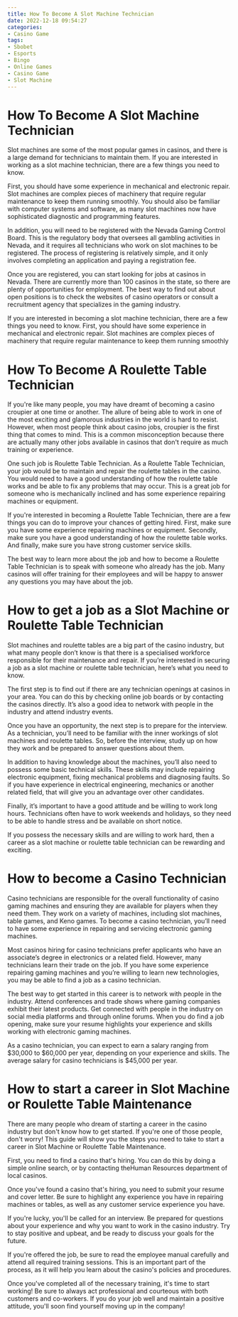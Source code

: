 ```yaml
---
title: How To Become A Slot Machine Technician 
date: 2022-12-18 09:54:27
categories:
- Casino Game
tags:
- Sbobet
- Esports
- Bingo
- Online Games
- Casino Game
- Slot Machine
---
```



#  How To Become A Slot Machine Technician 

Slot machines are some of the most popular games in casinos, and there is a large demand for technicians to maintain them. If you are interested in working as a slot machine technician, there are a few things you need to know.

First, you should have some experience in mechanical and electronic repair. Slot machines are complex pieces of machinery that require regular maintenance to keep them running smoothly. You should also be familiar with computer systems and software, as many slot machines now have sophisticated diagnostic and programming features.

In addition, you will need to be registered with the Nevada Gaming Control Board. This is the regulatory body that oversees all gambling activities in Nevada, and it requires all technicians who work on slot machines to be registered. The process of registering is relatively simple, and it only involves completing an application and paying a registration fee.

Once you are registered, you can start looking for jobs at casinos in Nevada. There are currently more than 100 casinos in the state, so there are plenty of opportunities for employment. The best way to find out about open positions is to check the websites of casino operators or consult a recruitment agency that specializes in the gaming industry.

If you are interested in becoming a slot machine technician, there are a few things you need to know. First, you should have some experience in mechanical and electronic repair. Slot machines are complex pieces of machinery that require regular maintenance to keep them running smoothly

#  How To Become A Roulette Table Technician 

If you're like many people, you may have dreamt of becoming a casino croupier at one time or another. The allure of being able to work in one of the most exciting and glamorous industries in the world is hard to resist. However, when most people think about casino jobs, croupier is the first thing that comes to mind. This is a common misconception because there are actually many other jobs available in casinos that don't require as much training or experience. 

One such job is Roulette Table Technician. As a Roulette Table Technician, your job would be to maintain and repair the roulette tables in the casino. You would need to have a good understanding of how the roulette table works and be able to fix any problems that may occur. This is a great job for someone who is mechanically inclined and has some experience repairing machines or equipment. 

If you're interested in becoming a Roulette Table Technician, there are a few things you can do to improve your chances of getting hired. First, make sure you have some experience repairing machines or equipment. Secondly, make sure you have a good understanding of how the roulette table works. And finally, make sure you have strong customer service skills. 

The best way to learn more about the job and how to become a Roulette Table Technician is to speak with someone who already has the job. Many casinos will offer training for their employees and will be happy to answer any questions you may have about the job.

#  How to get a job as a Slot Machine or Roulette Table Technician 

Slot machines and roulette tables are a big part of the casino industry, but what many people don’t know is that there is a specialised workforce responsible for their maintenance and repair. If you’re interested in securing a job as a slot machine or roulette table technician, here’s what you need to know.

The first step is to find out if there are any technician openings at casinos in your area. You can do this by checking online job boards or by contacting the casinos directly. It’s also a good idea to network with people in the industry and attend industry events.

Once you have an opportunity, the next step is to prepare for the interview. As a technician, you’ll need to be familiar with the inner workings of slot machines and roulette tables. So, before the interview, study up on how they work and be prepared to answer questions about them.

In addition to having knowledge about the machines, you’ll also need to possess some basic technical skills. These skills may include repairing electronic equipment, fixing mechanical problems and diagnosing faults. So if you have experience in electrical engineering, mechanics or another related field, that will give you an advantage over other candidates.

Finally, it’s important to have a good attitude and be willing to work long hours. Technicians often have to work weekends and holidays, so they need to be able to handle stress and be available on short notice.

If you possess the necessary skills and are willing to work hard, then a career as a slot machine or roulette table technician can be rewarding and exciting.

#  How to become a Casino Technician 

Casino technicians are responsible for the overall functionality of casino gaming machines and ensuring they are available for players when they need them. They work on a variety of machines, including slot machines, table games, and Keno games. To become a casino technician, you’ll need to have some experience in repairing and servicing electronic gaming machines.

Most casinos hiring for casino technicians prefer applicants who have an associate’s degree in electronics or a related field. However, many technicians learn their trade on the job. If you have some experience repairing gaming machines and you’re willing to learn new technologies, you may be able to find a job as a casino technician.

The best way to get started in this career is to network with people in the industry. Attend conferences and trade shows where gaming companies exhibit their latest products. Get connected with people in the industry on social media platforms and through online forums. When you do find a job opening, make sure your resume highlights your experience and skills working with electronic gaming machines.

As a casino technician, you can expect to earn a salary ranging from $30,000 to $60,000 per year, depending on your experience and skills. The average salary for casino technicians is $45,000 per year.

#  How to start a career in Slot Machine or Roulette Table Maintenance

There are many people who dream of starting a career in the casino industry but don't know how to get started. If you're one of those people, don't worry! This guide will show you the steps you need to take to start a career in Slot Machine or Roulette Table Maintenance.

First, you need to find a casino that's hiring. You can do this by doing a simple online search, or by contacting theHuman Resources department of local casinos.

Once you've found a casino that's hiring, you need to submit your resume and cover letter. Be sure to highlight any experience you have in repairing machines or tables, as well as any customer service experience you have.

If you're lucky, you'll be called for an interview. Be prepared for questions about your experience and why you want to work in the casino industry. Try to stay positive and upbeat, and be ready to discuss your goals for the future.

If you're offered the job, be sure to read the employee manual carefully and attend all required training sessions. This is an important part of the process, as it will help you learn about the casino's policies and procedures.

Once you've completed all of the necessary training, it's time to start working! Be sure to always act professional and courteous with both customers and co-workers. If you do your job well and maintain a positive attitude, you'll soon find yourself moving up in the company!